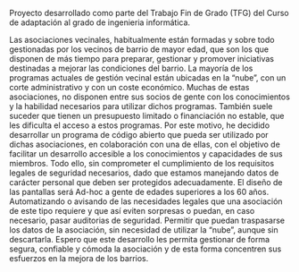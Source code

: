Proyecto desarrollado como parte del Trabajo Fin de Grado (TFG) del Curso de adaptación al grado de ingenieria informática.

Las asociaciones vecinales, habitualmente están formadas y sobre todo gestionadas por los vecinos de barrio de mayor edad, que son los que disponen de más tiempo para preparar, gestionar y promover iniciativas destinadas a mejorar las condiciones del barrio.
La mayoría de los programas actuales de gestión vecinal están ubicadas en la “nube”, con un corte administrativo y con un coste económico. Muchas de estas asociaciones, no disponen entre sus socios de gente con los conocimientos y la habilidad necesarios para utilizar dichos programas. También suele suceder que tienen un presupuesto limitado o financiación no estable, que les dificulta el acceso a estos programas.
Por este motivo, he decidido desarrollar un programa de código abierto que pueda ser utilizado por dichas asociaciones, en colaboración con una de ellas, con el objetivo de facilitar un desarrollo accesible a los conocimientos y capacidades de sus miembros. Todo ello, sin comprometer el cumplimiento de los requisitos legales de seguridad necesarios, dado que estamos manejando datos de carácter personal que deben ser protegidos adecuadamente.
El diseño de las pantallas será Ad-hoc a gente de edades superiores a los 60 años. Automatizando o avisando de las necesidades legales que una asociación de este tipo requiere y que así eviten sorpresas o puedan, en caso necesario, pasar auditorias de seguridad. Permitir que puedan traspasarse los datos de la asociación, sin necesidad de utilizar la “nube”, aunque sin descartarla.
Espero que este desarrollo les permita gestionar de forma segura, confiable y cómoda la asociación y de esta forma concentren sus esfuerzos en la mejora de los barrios.
